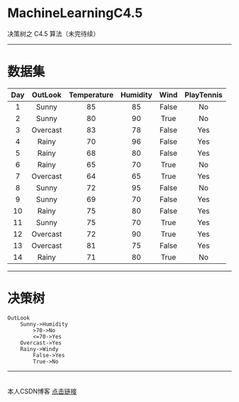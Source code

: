 # MachineLearningC4.5
决策树之 C4.5 算法（未完待续）

----------------------------------------------

# 数据集
|  Day  |    OutLook      |   Temperature   |   Humidity   |   Wind   |  PlayTennis  |
| :---: | :-------------: | :-------------: | :----------: | :------: | :----------: |
| 1     | Sunny           | 85              | 85           | False    | No           |
| 2     | Sunny           | 80              | 90           | True     | No           |
| 3     | Overcast        | 83              | 78           | False    | Yes          |
| 4     | Rainy           | 70              | 96           | False    | Yes          |
| 5     | Rainy           | 68              | 80           | False    | Yes          |
| 6     | Rainy           | 65              | 70           | True     | No           |
| 7     | Overcast        | 64              | 65           | True     | Yes          |
| 8     | Sunny           | 72              | 95           | False    | No           |
| 9     | Sunny           | 69              | 70           | False    | Yes          |
| 10    | Rainy           | 75              | 80           | False    | Yes          |
| 11    | Sunny           | 75              | 70           | True     | Yes          |
| 12    | Overcast        | 72              | 90           | True     | Yes          |
| 13    | Overcast        | 81              | 75           | False    | Yes          |
| 14    | Rainy           | 71              | 80           | True     | No           |

-----------------------------------

# 决策树
```text
OutLook
    Sunny->Humidity
        >70->No
        <=70->Yes
    Overcast->Yes
    Rainy->Windy
        False->Yes
        True->No
```

-----------------------------------

　　　　　　　　　　　　　　　　　　　　　　　　　　　　　　　　　　　　　本人CSDN博客 [点击链接](http://blog.csdn.net/lemon_tree12138)